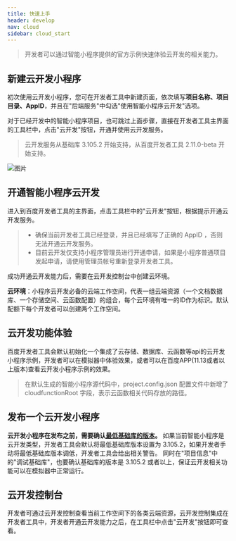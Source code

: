 ```yaml
---
title: 快速上手
header: develop
nav: cloud
sidebar: cloud_start
---
```


> 开发者可以通过智能小程序提供的官方示例快速体验云开发的相关能力。

##  新建云开发小程序

初次使用云开发小程序，您可在开发者工具中新建页面，依次填写**项目名称、项目目录、AppID**，并且在"后端服务"中勾选"使用智能小程序云开发"选项。

对于已经开发中的智能小程序项目，也可跳过上面步骤，直接在开发者工具主界面的工具栏中，点击"云开发"按钮，开通并使用云开发服务。
> 云开发服务从基础库 3.105.2 开始支持，从百度开发者工具 2.11.0-beta 开始支持。

 ![图片](../../../img/cloud/cloud-init.jpg)
##  开通智能小程序云开发

进入到百度开发者工具的主界面，点击工具栏中的"云开发"按钮，根据提示开通云开发服务。

>* 确保当前开发者工具已经登录，并且已经填写了正确的 AppID ，否则无法开通云开发服务。
>* 目前云开发仅支持小程序管理员进行开通申请，如果是小程序普通项目发起申请，请使用管理员帐号重新登录开发者工具。

成功开通云开发能力后，需要在云开发控制台中创建云环境。

**云环境**：小程序云开发必备的云端工作空间，代表一组云端资源（一个文档数据库、一个存储空间、云函数配置）的组合，每个云环境有唯一的ID作为标识。默认配额下每个开发者可以创建两个工作空间。

## 云开发功能体验

百度开发者工具会默认初始化一个集成了云存储、数据库、云函数等api的云开发小程序示例，开发者可以在模拟器中体验效果，或者可以在百度APP(11.13或者以上版本)查看云开发小程序示例的效果。

> 在默认生成的智能小程序源代码中，project.config.json 配置文件中新增了 cloudfunctionRoot 字段，表示云函数相关代码存放的路径。

## 发布一个云开发小程序

**云开发小程序在发布之前，需要确认[最低基础库的版本](https://smartprogram.baidu.com/docs/develop/swan/compatibility_version/)。**
如果当前智能小程序是云开发类型，开发者工具会默认将最低基础库版本设置为 3.105.2，如果开发者手动将最低基础库版本调低，开发者工具会给出相关警告。
同时在"项目信息"中的"调试基础库"，也要确认基础库的版本是 3.105.2 或者以上，保证云开发相关功能可以在模拟器中正常运行。
## 云开发控制台

开发者可通过云开发控制查看当前工作空间下的各类云端资源，云开发控制集成在开发者工具中，开发者开通云开发能力之后，在工具栏中点击"云开发"按钮即可查看。